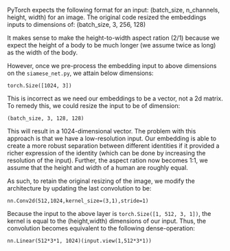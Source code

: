 PyTorch expects the following format for an input:
(batch_size, n_channels, height, width)
for an image. The original code resized the embeddings inputs to dimensions of:
(batch_size, 3, 256, 128)

It makes sense to make the height-to-width aspect ration (2/1) because we expect the height of a body to be much longer (we assume twice as long) as the width of the body. 

However, once we pre-process the embedding input to above dimensions on the `siamese_net.py`, we attain below dimensions:
```
torch.Size([1024, 3])
```

This is incorrect as we need our embeddings to be a vector, not a 2d matrix. To remedy this, we could resize the input to be of dimension:
```
(batch_size, 3, 128, 128)
```
This will result in a 1024-dimensional vector. The problem with this approach is that we have a low-resolution input. Our embedding is able to create a more robust separation between different identities if it provided a richer expression of the identity (which can be done by increasing the resolution of the input). Further, the aspect ration now becomes 1:1, we assume that the height and width of a human are roughly equal. 

As such, to retain the original resizing of the image, we modify the architecture by updating the last convolution to be:
```
nn.Conv2d(512,1024,kernel_size=(3,1),stride=1)
```
Because the input to the above layer is `torch.Size([1, 512, 3, 1])`, the kernel is equal to the (height,width) dimensions of our input. Thus, the convolution becomes equivalent to the following dense-operation:
```
nn.Linear(512*3*1, 1024)(input.view(1,512*3*1))
```